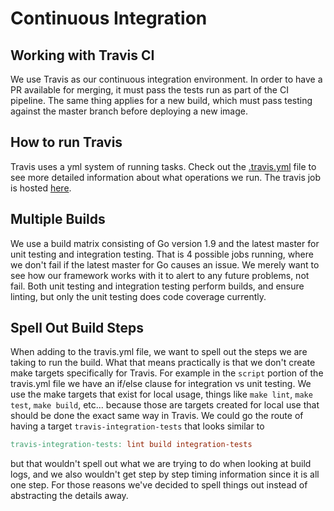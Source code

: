 # Continuous Integration

## Working with Travis CI

We use Travis as our continuous integration environment. In order to have a PR available for merging, it must pass the
tests run as part of the CI pipeline. The same thing applies for a new build, which must pass testing against the master
branch before deploying a new image.

## How to run Travis

Travis uses a yml system of running tasks. Check out the [.travis.yml](../.travis.yml) file to see more detailed
information about what operations we run. The travis job is hosted [here](https://travis-ci.org/wpengine/lostromos).

## Multiple Builds

We use a build matrix consisting of Go version 1.9 and the latest master for unit testing and integration testing. That
is 4 possible jobs running, where we don't fail if the latest master for Go causes an issue. We merely want to see how
our framework works with it to alert to any future problems, not fail. Both unit testing and integration testing perform
builds, and ensure linting, but only the unit testing does code coverage currently.

## Spell Out Build Steps

When adding to the travis.yml file, we want to spell out the steps we are taking to run the build. What that means
practically is that we don't create make targets specifically for Travis. For example in the `script` portion of the
travis.yml file we have an if/else clause for integration vs unit testing. We use the make targets that exist for local
usage, things like `make lint`, `make test`, `make build`, etc... because those are targets created for local use that
should be done the exact same way in Travis. We could go the route of having a target `travis-integration-tests` that
looks similar to

```makefile
travis-integration-tests: lint build integration-tests
```

but that wouldn't spell out what we are trying to do when looking at build logs, and we also wouldn't get step by step
timing information since it is all one step. For those reasons we've decided to spell things out instead of abstracting
the details away.